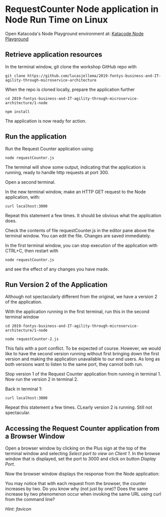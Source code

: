 # RequestCounter Node application in Node Run Time on Linux

Open Katacoda's Node Playground environment at: [Katacode Node Playground](https://www.katacoda.com/courses/nodejs/playground)

## Retrieve application resources
In the terminal window, git clone the workshop GitHub repo with 

```
git clone https://github.com/lucasjellema/2019-fontys-business-and-IT-agility-through-microservice-architecture
```
When the repo is cloned locally, prepare the application further
```
cd 2019-fontys-business-and-IT-agility-through-microservice-architecture/1-node

npm install
```
The application is now ready for action. 

## Run the application
Run the Request Counter application using:
```
node requestCounter.js
```
The terminal will show some output, indicating that the application is running, ready to handle http requests at port 300.

Open a second terminal.

In the new terminal window, make an HTTP GET request to the Node application, with:
 
```
curl localhost:3000
```

Repeat this statement a few times. It should be obvious what the application does.

Check the contents of file requestCounter.js in the editor pane above the terminal window. You can edit the file. Changes are saved immediately.

In the first terminal window, you can stop execution of the application with CTRL+C, then restart with
```
node requestCounter.js
```
and see the effect of any changes you have made.

## Run Version 2 of the Application
Although not spectacularly different from the original, we have a version 2 of the application.

With the application running in the first terminal, run this in the second terminal window

```
cd 2019-fontys-business-and-IT-agility-through-microservice-architecture/1-node

node requestCounter-2.js
```
This fails with a port conflict. To be expected of course. However, we would like to have the second version running without first bringing down the first version and making the application unavailable to our end users. As long as both versions want to listen to the same port, they cannot both run. 

Stop version 1 of the Request Counter application from running in terminal 1. Now run the version 2 in terminal 2. 

Back in terminal 1:

```
curl localhost:3000
```

Repeat this statement a few times. CLearly version 2 is running. Still not spectacular.

## Accessing the Request Counter application from a Browser Window

Open a browser window by clicking on the Plus sign at the top of the terminal window and selecting *Select port to view on Client 1*. In the browse window that is displayed, set the port to 3000 and click on button *Display Port*.
 
Now the browser window displays the response from the Node application:
 
You may notice that with each request from the browser, the counter increases by two. Do you know why (not just by one)? Does the same increase by two phenomenon occur when invoking the same URL using curl from the command line?




*Hint: favicon*
